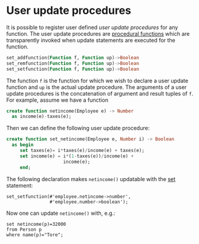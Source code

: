 # User update procedures

It is possible to register user defined *user update procedures* for any function. The user update procedures are [procedural functions](#procedures) which are transparently invoked when update statements are executed for the function.

```sql
set_addfunction(Function f, Function up)->Boolean
set_remfunction(Function f, Function up)->Boolean
set_setfunction(Function f, Function up)->Boolean
```

The function `f` is the function for which we wish to declare a user update function and `up` is the actual update procedure. The arguments of a user update procedures is the concatenation of argument and result tuples of `f`. For example, assume we have a function

```sql
create function netincome(Employee e) -> Number
  as income(e)-taxes(e);
```

Then we can define the following user update procedure:

```sql
create function set_netincome(Employee e, Number i) -> Boolean
  as begin
     set taxes(e)= i*taxes(e)/income(e) + taxes(e);
     set income(e) = i*(1-taxes(e))/income(e) +
                     income(e);
     end;
```

The following declaration makes `netincome()` updatable with the [set](#updates) statement:

```
set_setfunction(#'employee.netincome->number',
                #'employee.number->boolean');
```

Now one can update `netincome()` with, e.g.:

```
set netincome(p)=32000 
from Person p
where name(p)="Tore";
```
